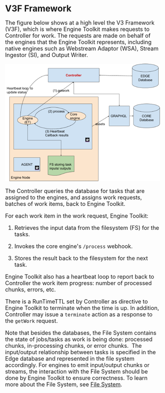 <style>
     p, ul, ol, li { font-size: 18px !important;}
</style>

# V3F Framework

The figure below shows at a high level the V3 Framework (V3F), which is where Engine Toolkit makes requests to Controller for work. The requests are made on behalf of the engines that the Engine Toolkit represents, including native engines such as Webstream Adaptor (WSA), Stream Ingestor (SI), and Output Writer.

![V3F framework](V3F-engine-framework.png)

The Controller queries the database for tasks that are assigned to the engines, and assigns work requests, batches of work items, back to Engine Toolkit.

For each work item in the work request, Engine Toolkit:

1. Retrieves the input data from the filesystem (FS) for the tasks.

2. Invokes the core engine's `/process` webhook.

3. Stores the result back to the filesystem for the next task.

Engine Toolkit also has a heartbeat loop to report back to Controller the work item progress: number of processed chunks, errors, etc.

There is a RunTimeTTL set by Controller as directive to Engine Toolkit to terminate when the time is up. In addition, Controller may issue a `terminate` action as a response to the `getWork` request.

Note that besides the databases, the File System contains the state of jobs/tasks as work is being done: processed chunks, in-processing chunks, or error chunks.  The input/output relationship between tasks is specified in the Edge database and represented in the file system accordingly. For engines to emit input/output chunks or streams, the interaction with the File System should be done by Engine Toolkit to ensure correctness. To learn more about the File System, see [File System](overview/aiWARE-in-depth/file-system).
